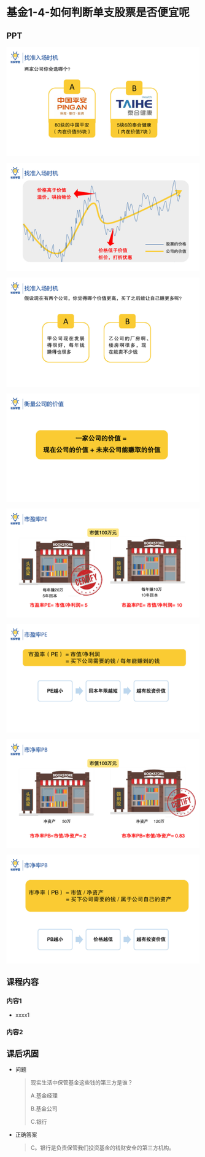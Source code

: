 # 基金1-4-如何判断单支股票是否便宜呢

## PPT

![课程ppt](assets/1-4-1.jpeg)

![课程ppt](assets/1-4-2.jpeg)

![课程ppt](assets/1-4-3.jpeg)

![课程ppt](assets/1-4-4.jpeg)

![课程ppt](assets/1-4-5.jpeg)

![课程ppt](assets/1-4-6.jpeg)

![课程ppt](assets/1-4-7.jpeg)

![课程ppt](assets/1-4-8.jpeg)

## 课程内容

### 内容1

- xxxx1

  > 

### 内容2

## 课后巩固

- 问题

  > 现实生活中保管基金这些钱的第三方是谁？
  >
  > A.基金经理
  >
  > B.基金公司
  >
  > C.银行

- 正确答案

  > C。银行是负责保管我们投资基金的钱财安全的第三方机构。